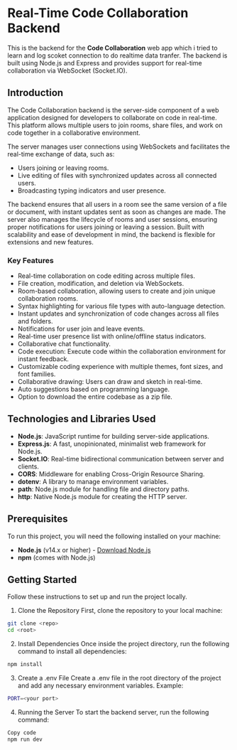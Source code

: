 # Real-Time Code Collaboration Backend

This is the backend for the **Code Collaboration** web app which i tried to learn and log scoket connection to do realtime data tranfer. The backend is built using Node.js and Express and provides support for real-time collaboration via WebSocket (Socket.IO).

## Introduction

The  Code Collaboration backend is the server-side component of a web application designed for developers to collaborate on code in real-time. This platform allows multiple users to join rooms, share files, and work on code together in a collaborative environment.

The server manages user connections using WebSockets and facilitates the real-time exchange of data, such as:
- Users joining or leaving rooms.
- Live editing of files with synchronized updates across all connected users.
- Broadcasting typing indicators and user presence.

The backend ensures that all users in a room see the same version of a file or document, with instant updates sent as soon as changes are made. The server also manages the lifecycle of rooms and user sessions, ensuring proper notifications for users joining or leaving a session. Built with scalability and ease of development in mind, the backend is flexible for extensions and new features.

### Key Features

- Real-time collaboration on code editing across multiple files.
- File creation, modification, and deletion via WebSockets.
- Room-based collaboration, allowing users to create and join unique collaboration rooms.
- Syntax highlighting for various file types with auto-language detection.
- Instant updates and synchronization of code changes across all files and folders.
- Notifications for user join and leave events.
- Real-time user presence list with online/offline status indicators.
- Collaborative chat functionality.
- Code execution: Execute code within the collaboration environment for instant feedback.
- Customizable coding experience with multiple themes, font sizes, and font families.
- Collaborative drawing: Users can draw and sketch in real-time.
- Auto suggestions based on programming language.
- Option to download the entire codebase as a zip file.

## Technologies and Libraries Used

- **Node.js**: JavaScript runtime for building server-side applications.
- **Express.js**: A fast, unopinionated, minimalist web framework for Node.js.
- **Socket.IO**: Real-time bidirectional communication between server and clients.
- **CORS**: Middleware for enabling Cross-Origin Resource Sharing.
- **dotenv**: A library to manage environment variables.
- **path**: Node.js module for handling file and directory paths.
- **http**: Native Node.js module for creating the HTTP server.

## Prerequisites

To run this project, you will need the following installed on your machine:

- **Node.js** (v14.x or higher) - [Download Node.js](https://nodejs.org/)
- **npm** (comes with Node.js)

## Getting Started

Follow these instructions to set up and run the project locally.

1. Clone the Repository
First, clone the repository to your local machine:
```bash
git clone <repo>
cd <root>
```

2. Install Dependencies
Once inside the project directory, run the following command to install all dependencies:
```bash
npm install
```

3. Create a .env File
Create a .env file in the root directory of the project and add any necessary environment variables. Example:
```bash
PORT=<your port>
```

4. Running the Server
To start the backend server, run the following command:

```bash
Copy code
npm run dev

```